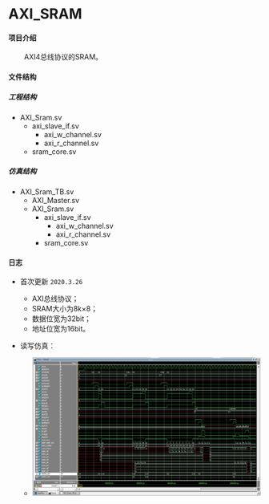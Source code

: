 # AXI_SRAM

#### 项目介绍
&#160; &#160; &#160; &#160; AXI4总线协议的SRAM。

#### 文件结构

##### 工程结构

- AXI_Sram.sv   
    - axi_slave_if.sv    
        - axi_w_channel.sv
        - axi_r_channel.sv
    - sram_core.sv

##### 仿真结构

- AXI_Sram_TB.sv
    - AXI_Master.sv
    - AXI_Sram.sv   
        - axi_slave_if.sv    
            - axi_w_channel.sv
            - axi_r_channel.sv
        - sram_core.sv

#### 日志

* 首次更新 `2020.3.26`
    * AXI总线协议；
    * SRAM大小为8k×8；
    * 数据位宽为32bit；
    * 地址位宽为16bit。



* 读写仿真：
    * ![wave](https://raw.githubusercontent.com/Verdvana/AXI_SRAM/master/Simulation/AXI_Sram_TB/wave.jpg)

